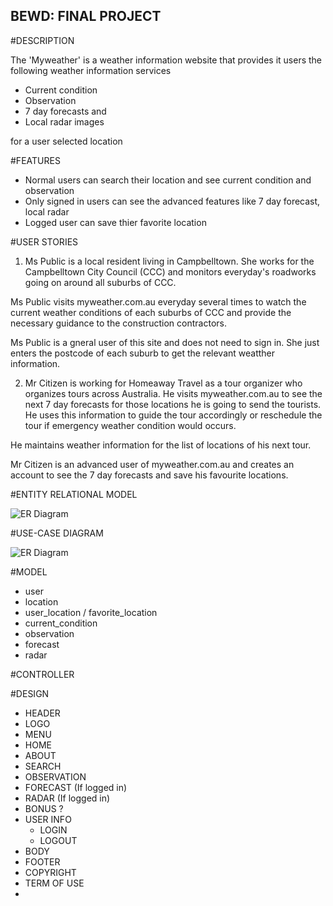 
BEWD: FINAL PROJECT
-----------------------------
#DESCRIPTION

The 'Myweather' is a weather information website that provides it users the following weather information services

- Current condition
- Observation 
- 7 day forecasts and
- Local radar images


for a user selected location


#FEATURES

- Normal users can search their location and see current condition and observation
- Only signed in users can see the advanced features like 7 day forecast, local radar
- Logged user can save thier favorite location

#USER STORIES

1) Ms Public is a local resident living in Campbelltown. She works for the Campbelltown City Council (CCC) and monitors everyday's roadworks going on around all suburbs of CCC.

Ms Public visits myweather.com.au everyday several times to watch the current weather conditions of each suburbs of CCC and provide the necessary guidance to the construction contractors.

Ms Public is a gneral user of this site and does not need to sign in.  She just enters the postcode of each suburb to get the relevant weatther information.

2) Mr Citizen is working for Homeaway Travel as a tour organizer who organizes tours across Australia. He visits myweather.com.au to see the next 7 day forecasts for those locations he is going to send the tourists. He uses this information to guide the tour accordingly or reschedule the tour if emergency weather condition would occurs.

He maintains weather information for the list of locations of his next tour.

Mr Citizen is an advanced user of myweather.com.au and creates an account to see the 7 day forecasts and save his favourite locations.  

#ENTITY RELATIONAL MODEL

![ER Diagram](http://yuml.me/e0f78f9f "ER Diagram")


#USE-CASE DIAGRAM

![ER Diagram](http://yuml.me/022751a0 "USE-CASE Diagram")


#MODEL

- user
- location
- user_location / favorite_location
- current_condition
- observation 
- forecast
- radar

#CONTROLLER

#DESIGN
- HEADER
 - LOGO
 - MENU
  - HOME
  - ABOUT
  - SEARCH
  - OBSERVATION
  - FORECAST (If logged in)
  - RADAR (If logged in)
  - BONUS ?
 - USER INFO
   - LOGIN
   - LOGOUT
- BODY
- FOOTER
 - COPYRIGHT
 - TERM OF USE
 -  
